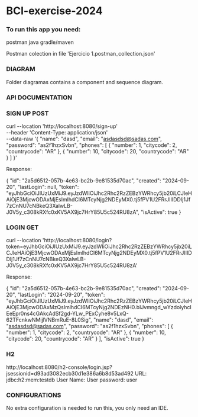 # BCI-exercise-2024

### To run this app you need:
postman
java
gradle/maven

Postman colection in file 'Ejercicio 1.postman_collection.json'

### DIAGRAM

Folder diagramas contains a component and sequence diagram.


### API DOCUMENTATION

### SIGN UP POST

curl --location 'http://localhost:8080/sign-up' \
--header 'Content-Type: application/json' \
--data-raw '{
  "name": "dasd",
  "email": "asdasdsd@sadas.com",
  "password": "as2f1hzxSvbn",
  "phones": [
    {
      "number": 1,
      "citycode": 2,
      "countrycode": "AR"
    },
    {
      "number": 10,
      "citycode": 20,
      "countrycode": "AR"
    }
  ]
}'

Response:

{
    "id": "2a5d6512-057b-4e63-bc2b-9e81535d70ac",
    "created": "2024-09-20",
    "lastLogin": null,
    "token": "eyJhbGciOiJIUzUxMiJ9.eyJzdWIiOiJhc2Rhc2RzZEBzYWRhcy5jb20iLCJleHAiOjE3MjcwODAxMjEsImlhdCI6MTcyNjg2NDEyMX0.tj5fPV1U2FRrJIIIDDIj1Jf7zCnNU7cNBkeQ3XalwLB-J0V5y_c308kRXfc0xKV5AX9jc7HrY85U5c524RU8zA",
    "isActive": true
}


### LOGIN GET

curl --location 'http://localhost:8080/login?token=eyJhbGciOiJIUzUxMiJ9.eyJzdWIiOiJhc2Rhc2RzZEBzYWRhcy5jb20iLCJleHAiOjE3MjcwODAxMjEsImlhdCI6MTcyNjg2NDEyMX0.tj5fPV1U2FRrJIIIDDIj1Jf7zCnNU7cNBkeQ3XalwLB-J0V5y_c308kRXfc0xKV5AX9jc7HrY85U5c524RU8zA'

Response:

{
    "id": "2a5d6512-057b-4e63-bc2b-9e81535d70ac",
    "created": "2024-09-20",
    "lastLogin": "2024-09-20",
    "token": "eyJhbGciOiJIUzUxMiJ9.eyJzdWIiOiJhc2Rhc2RzZEBzYWRhcy5jb20iLCJleHAiOjE3MjcwODAxMzQsImlhdCI6MTcyNjg2NDEzNH0.bIJvmngd_wYzdolyhcIEeEpr0ns4cGAkcAdSf2gd-YLw_PExCyhe8v5LxQ-62TFcnkwNMijlVNBmRuE-8L0Sig",
    "name": "dasd",
    "email": "asdasdsd@sadas.com",
    "password": "as2f1hzxSvbn",
    "phones": [
        {
            "number": 1,
            "citycode": 2,
            "countrycode": "AR"
        },
        {
            "number": 10,
            "citycode": 20,
            "countrycode": "AR"
        }
    ],
    "isActive": true
}


### H2

http://localhost:8080/h2-console/login.jsp?jsessionid=d93ad3082ecb30d1e386a6b8d53ad492
URL: jdbc:h2:mem:testdb
User Name: User
password: user

### CONFIGURATIONS

No extra configuration is needed to run this, you only need an IDE.